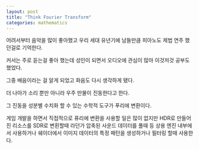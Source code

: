 ```yaml
---
layout: post
title: "Think Fourier Transform"
categories: mathematics
---
```


<!-- begin_excerpt -->

어려서부터 음악을 많이 좋아했고 우리 세대 유년기에 남들만큼 피아노도 제법 연주 했던걸로 기억한다.

<!-- end_excerpt -->

커서는 주로 듣는걸 좋아 했는데 성인이 되면서 오디오에 관심이 많아 이것저것 공부도 했었다.

그중 배음이라는 걸 알게 되었고 화음도 다시 생각하게 됐다.

더 나아가 소리 뿐만 아니라 우주 만물이 진동한다고 한다.

그 진동을 성분별 수치화 할 수 있는 수학적 도구가 푸리에 변환이다.

게임 개발을 하면서 직접적으로 퓨리에 변환을 사용할 일은 많이 없지만 HDR로 만들어진 리소스를 SDR로 변횐할때 라던가 압축된 사운드 데이터를 풀때 등 상용 엔진 내부에서 사용하거나 쉐이더에서 이미지 데이터의 특정 패턴을 생성하거나 필터링 할때 사용한다.






